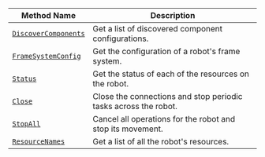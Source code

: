 Method Name | Description
----------- | -----------
[`DiscoverComponents`](/program/apis/robot/#discovercomponents) | Get a list of discovered component configurations.
[`FrameSystemConfig`](/program/apis/robot/#framesystemconfig) | Get the configuration of a robot's frame system.
[`Status`](/program/apis/robot#status) | Get the status of each of the resources on the robot.
[`Close`](/program/apis/robot#close) | Close the connections and stop periodic tasks across the robot.
[`StopAll`](/program/apis/robot#stopall) | Cancel all operations for the robot and stop its movement.
[`ResourceNames`](/program/apis/robot#resourcenames) | Get a list of all the robot's resources.
